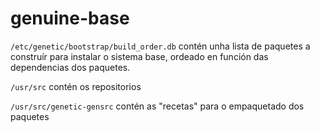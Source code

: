 
genuine-base
============

`/etc/genetic/bootstrap/build_order.db` contén unha lista de paquetes a
construír para instalar o sistema base, ordeado en función das dependencias
dos paquetes.

`/usr/src` contén os repositorios

`/usr/src/genetic-gensrc` contén as "recetas" para o empaquetado dos paquetes
